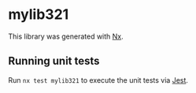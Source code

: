 # mylib321

This library was generated with [Nx](https://nx.dev).

## Running unit tests

Run `nx test mylib321` to execute the unit tests via [Jest](https://jestjs.io).
